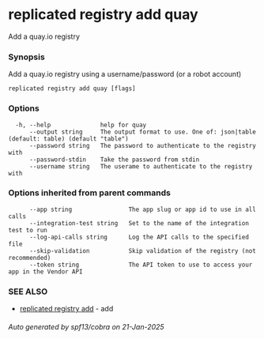 # replicated registry add quay

Add a quay.io registry

### Synopsis

Add a quay.io registry using a username/password (or a robot account)

```
replicated registry add quay [flags]
```

### Options

```
  -h, --help              help for quay
      --output string     The output format to use. One of: json|table (default: table) (default "table")
      --password string   The password to authenticate to the registry with
      --password-stdin    Take the password from stdin
      --username string   The userame to authenticate to the registry with
```

### Options inherited from parent commands

```
      --app string                The app slug or app id to use in all calls
      --integration-test string   Set to the name of the integration test to run
      --log-api-calls string      Log the API calls to the specified file
      --skip-validation           Skip validation of the registry (not recommended)
      --token string              The API token to use to access your app in the Vendor API
```

### SEE ALSO

* [replicated registry add](replicated_registry_add.md)	 - add

###### Auto generated by spf13/cobra on 21-Jan-2025
